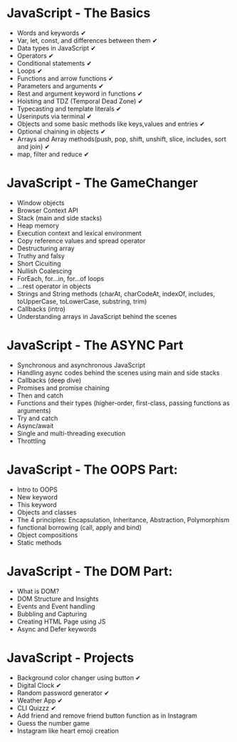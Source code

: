 # JavaScript - The Basics
- Words and keywords ✔
- Var, let, const, and differences between them ✔
- Data types in JavaScript ✔
- Operators ✔
- Conditional statements ✔
- Loops ✔
- Functions and arrow functions ✔
- Parameters and arguments ✔
- Rest and argument keyword in functions ✔
- Hoisting and TDZ (Temporal Dead Zone) ✔
- Typecasting and template literals ✔
- Userinputs via terminal ✔
- Objects and some basic methods like keys,values and entries ✔
- Optional chaining in objects ✔
- Arrays and Array methods(push, pop, shift, unshift, slice, includes, sort and join) ✔
- map, filter and reduce ✔

# JavaScript - The GameChanger
- Window objects
- Browser Context API
- Stack (main and side stacks)
- Heap memory
- Execution context and lexical environment
- Copy reference values and spread operator
- Destructuring array
- Truthy and falsy
- Short Cicuiting
- Nullish Coalescing
- ForEach, for...in, for...of loops
- ...rest operator in objects
- Strings and String methods (charAt, charCodeAt, indexOf, includes, toUpperCase, toLowerCase, substring, trim)
- Callbacks (intro)
- Understanding arrays in JavaScript behind the scenes

# JavaScript - The ASYNC Part
- Synchronous and asynchronous JavaScript
- Handling async codes behind the scenes using main and side stacks
- Callbacks (deep dive)
- Promises and promise chaining
- Then and catch
- Functions and their types (higher-order, first-class, passing functions as arguments)
- Try and catch
- Async/await
- Single and multi-threading execution
- Throttling

# JavaScript - The OOPS Part:
- Intro to OOPS
- New keyword
- This keyword
- Objects and classes
- The 4 principles: Encapsulation, Inheritance, Abstraction, Polymorphism
- functional borrowing (call, apply and bind)
- Object compositions
- Static methods

# JavaScript - The DOM Part:
- What is DOM?
- DOM Structure and Insights
- Events and Event handling
- Bubbling and Capturing
- Creating HTML Page using JS
- Async and Defer keywords

# JavaScript - Projects
- Background color changer using button ✔
- Digital Clock ✔
- Random password generator ✔
- Weather App ✔
- CLI Quizzz ✔
- Add friend and remove friend button function as in Instagram
- Guess the number game
- Instagram like heart emoji creation